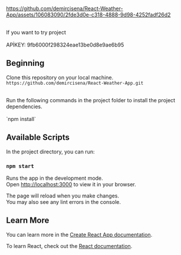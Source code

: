 
https://github.com/demircisena/React-Weather-App/assets/106083090/2fde3d0e-c318-4888-9d98-4252fadf26d2


<br>
If you want to try project
<br>
<br>
APİKEY: 9fb6000f298324eae13be0d8e9ae6b95
<br>


## Beginning

Clone this repository on your local machine.
<br>
`https://github.com/demircisena/React-Weather-App.git`


<br>
Run the following commands in the project folder to install the project dependencies.
<br>
<br>
`npm install`
<br>


## Available Scripts

In the project directory, you can run:

### `npm start`

Runs the app in the development mode.\
Open [http://localhost:3000](http://localhost:3000) to view it in your browser.

The page will reload when you make changes.\
You may also see any lint errors in the console.



## Learn More

You can learn more in the [Create React App documentation](https://facebook.github.io/create-react-app/docs/getting-started).

To learn React, check out the [React documentation](https://reactjs.org/).

